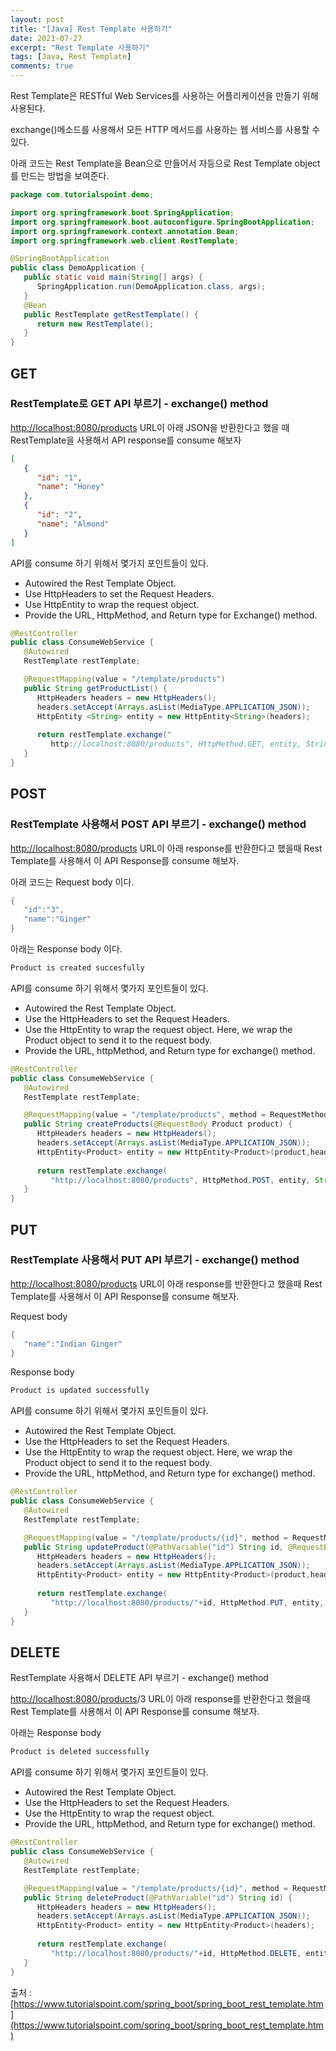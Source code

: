 ```yaml
---
layout: post
title: "[Java] Rest Template 사용하기"
date: 2021-07-27
excerpt: "Rest Template 사용하기"
tags: [Java, Rest Template]
comments: true
---
```

Rest Template은 RESTful Web Services를 사용하는 어플리케이션을 만들기 위해 사용된다. 

exchange()메소드를 사용해서 모든 HTTP 메서드를 사용하는 웹 서비스를 사용할 수 있다. 

아래 코드는 Rest Template을 Bean으로 만들어서 자등으로 Rest Template object를 만드는 방법을 보여준다. 

```java
package com.tutorialspoint.demo;

import org.springframework.boot.SpringApplication;
import org.springframework.boot.autoconfigure.SpringBootApplication;
import org.springframework.context.annotation.Bean;
import org.springframework.web.client.RestTemplate;

@SpringBootApplication
public class DemoApplication {
   public static void main(String[] args) {
      SpringApplication.run(DemoApplication.class, args);
   }
   @Bean
   public RestTemplate getRestTemplate() {
      return new RestTemplate();
   }
}
```

## GET

### RestTemplate로 GET API 부르기 - exchange() method

[http://localhost:8080/products](http://localhost:8080/products) URL이 아래 JSON을 반환한다고 했을 때 RestTemplate을 사용해서 API response를 consume 해보자 

```json
[
   {
      "id": "1",
      "name": "Honey"
   },
   {
      "id": "2",
      "name": "Almond"
   }
]
```

API를 consume 하기 위해서 몇가지 포인트들이 있다. 

- Autowired the Rest Template Object.
- Use HttpHeaders to set the Request Headers.
- Use HttpEntity to wrap the request object.
- Provide the URL, HttpMethod, and Return type for Exchange() method.

```java
@RestController
public class ConsumeWebService {
   @Autowired
   RestTemplate restTemplate;

   @RequestMapping(value = "/template/products")
   public String getProductList() {
      HttpHeaders headers = new HttpHeaders();
      headers.setAccept(Arrays.asList(MediaType.APPLICATION_JSON));
      HttpEntity <String> entity = new HttpEntity<String>(headers);
      
      return restTemplate.exchange("
         http://localhost:8080/products", HttpMethod.GET, entity, String.class).getBody();
   }
}
```

## POST

### RestTemplate 사용해서 POST API 부르기 - exchange() method

[http://localhost:8080/products](http://localhost:8080/products) URL이 아래 response를 반환한다고 했을때 Rest Template를 사용해서 이 API Response를 consume 해보자. 

아래 코드는 Request body 이다. 

```java
{
   "id":"3",
   "name":"Ginger"
}
```

아래는 Response body 이다. 

```java
Product is created succesfully
```

API를 consume 하기 위해서 몇가지 포인트들이 있다. 

- Autowired the Rest Template Object.
- Use the HttpHeaders to set the Request Headers.
- Use the HttpEntity to wrap the request object. Here, we wrap the Product object to send it to the request body.
- Provide the URL, httpMethod, and Return type for exchange() method.

```java
@RestController
public class ConsumeWebService {
   @Autowired
   RestTemplate restTemplate;

   @RequestMapping(value = "/template/products", method = RequestMethod.POST)
   public String createProducts(@RequestBody Product product) {
      HttpHeaders headers = new HttpHeaders();
      headers.setAccept(Arrays.asList(MediaType.APPLICATION_JSON));
      HttpEntity<Product> entity = new HttpEntity<Product>(product,headers);
      
      return restTemplate.exchange(
         "http://localhost:8080/products", HttpMethod.POST, entity, String.class).getBody();
   }
}
```

## PUT

### RestTemplate 사용해서 PUT API 부르기 - exchange() method

[http://localhost:8080/products](http://localhost:8080/products) URL이 아래 response를 반환한다고 했을때 Rest Template를 사용해서 이 API Response를 consume 해보자. 

Request body 

```java
{
   "name":"Indian Ginger"
}
```

Response body 

```java
Product is updated successfully
```

API를 consume 하기 위해서 몇가지 포인트들이 있다. 

- Autowired the Rest Template Object.
- Use the HttpHeaders to set the Request Headers.
- Use the HttpEntity to wrap the request object. Here, we wrap the Product object to send it to the request body.
- Provide the URL, httpMethod, and Return type for exchange() method.

```java
@RestController
public class ConsumeWebService {
   @Autowired
   RestTemplate restTemplate;

   @RequestMapping(value = "/template/products/{id}", method = RequestMethod.PUT)
   public String updateProduct(@PathVariable("id") String id, @RequestBody Product product) {
      HttpHeaders headers = new HttpHeaders();
      headers.setAccept(Arrays.asList(MediaType.APPLICATION_JSON));
      HttpEntity<Product> entity = new HttpEntity<Product>(product,headers);
      
      return restTemplate.exchange(
         "http://localhost:8080/products/"+id, HttpMethod.PUT, entity, String.class).getBody();
   }
}
```

## DELETE

RestTemplate 사용해서 DELETE API 부르기 - exchange() method

[http://localhost:8080/products](http://localhost:8080/products)/3 URL이 아래 response를 반환한다고 했을때 Rest Template를 사용해서 이 API Response를 consume 해보자. 

아래는 Response body

```java
Product is deleted successfully
```

API를 consume 하기 위해서 몇가지 포인트들이 있다. 

- Autowired the Rest Template Object.
- Use the HttpHeaders to set the Request Headers.
- Use the HttpEntity to wrap the request object.
- Provide the URL, httpMethod, and Return type for exchange() method.

```java
@RestController
public class ConsumeWebService {
   @Autowired
   RestTemplate restTemplate;

   @RequestMapping(value = "/template/products/{id}", method = RequestMethod.DELETE)
   public String deleteProduct(@PathVariable("id") String id) {
      HttpHeaders headers = new HttpHeaders();
      headers.setAccept(Arrays.asList(MediaType.APPLICATION_JSON));
      HttpEntity<Product> entity = new HttpEntity<Product>(headers);
      
      return restTemplate.exchange(
         "http://localhost:8080/products/"+id, HttpMethod.DELETE, entity, String.class).getBody();
   }
}
```

출처 : [https://www.tutorialspoint.com/spring_boot/spring_boot_rest_template.htm](https://www.tutorialspoint.com/spring_boot/spring_boot_rest_template.htm)